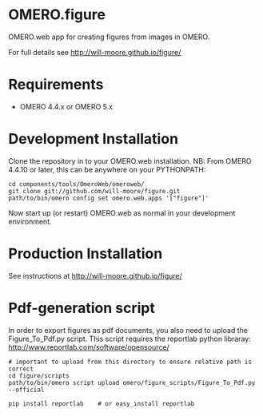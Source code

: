 OMERO.figure
============

OMERO.web app for creating figures from images in OMERO.

For full details see http://will-moore.github.io/figure/


Requirements
============

* OMERO 4.4.x or OMERO 5.x

Development Installation
========================

Clone the repository in to your OMERO.web installation.
NB: From OMERO 4.4.10 or later, this can be anywhere on your PYTHONPATH:

    cd components/tools/OmeroWeb/omeroweb/
    git clone git://github.com/will-moore/figure.git
    path/to/bin/omero config set omero.web.apps '["figure"]'

Now start up (or restart) OMERO.web as normal in your development environment.

Production Installation
=======================

See instructions at http://will-moore.github.io/figure/


Pdf-generation script
=====================

In order to export figures as pdf documents, you also need to upload the Figure_To_Pdf.py script.
This script requires the reportlab python libraray: http://www.reportlab.com/software/opensource/

    # important to upload from this directory to ensure relative path is correct
    cd figure/scripts
    path/to/bin/omero script upload omero/figure_scripts/Figure_To_Pdf.py --official

    pip install reportlab    # or easy_install reportlab

